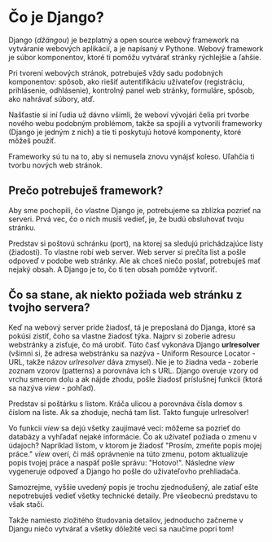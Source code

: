 # Čo je Django?

Django (*džängou*) je bezplatný a open source webový framework na vytváranie webových aplikácií, a je napísaný v Pythone. Webový framework je súbor komponentov, ktoré ti pomôžu vytvárať stránky rýchlejšie a ľahšie.

Pri tvorení webových stránok, potrebuješ vždy sadu podobných komponentov: spôsob, ako riešiť autentifikáciu užívateľov (registráciu, prihlásenie, odhlásenie), kontrolný panel web stránky, formuláre, spôsob, ako nahrávať súbory, atď.

Našťastie si iní ľudia už dávno všimli, že weboví vývojári čelia pri tvorbe nového webu podobným problémom, takže sa spojili a vytvorili frameworky (Django je jedným z nich) a tie ti poskytujú hotové komponenty, ktoré môžeš použiť.

Frameworky sú tu na to, aby si nemusela znovu vynájsť koleso. Uľahčia ti tvorbu nových web stránok.

## Prečo potrebuješ framework?

Aby sme pochopili, čo vlastne Django je, potrebujeme sa zblízka pozrieť na serveri. Prvá vec, čo o nich musíš vedieť, je, že budú obsluhovať tvoju stránku.

Predstav si poštovú schránku (port), na ktorej sa sledujú prichádzajúce listy (žiadosti). To vlastne robí web server. Web server si prečíta list a pošle odpoveď v podobe web stránky. Ale ak chceš niečo poslať, potrebuješ mať nejaký obsah. A Django je to, čo ti ten obsah pomôže vytvoriť.

## Čo sa stane, ak niekto požiada web stránku z tvojho servera?

Keď na webový server príde žiadosť, tá je preposlaná do Djanga, ktoré sa pokúsi zistiť, čoho sa vlastne žiadosť týka. Najprv si zoberie adresu webstránky a zisťuje, čo má urobiť. Túto časť vykonáva Django **urlresolver** (všimni si, že adresa webstránku sa nazýva - Uniform Resource Locator - URL, takže názov *urlresolver* dáva zmysel). Nie je to žiadna veda - zoberie zoznam vzorov (patterns) a porovnáva ich s URL. Django overuje vzory od vrchu smerom dolu a ak nájde zhodu, pošle žiadosť príslušnej funkcii (ktorá sa nazýva *view* - pohľad).

Predstav si poštárku s listom. Kráča ulicou a porovnáva čísla domov s číslom na liste. Ak sa zhoduje, nechá tam list. Takto funguje urlresolver!

Vo funkcii *view* sa dejú všetky zaujímavé veci: môžeme sa pozrieť do databázy a vyhľadať nejaké informácie. Čo ak užívateľ požiada o zmenu v údajoch? Napríklad listom, v ktorom je žiadosť "Prosím, zmeňte popis mojej práce." *view* overí, či máš oprávnenie na túto zmenu, potom aktualizuje popis tvojej práce a naspäť pošle správu: "Hotovo!". Následne *view* vygeneruje odpoveď a Django ho pošle do uživateľovho prehliadača.

Samozrejme, vyššie uvedený popis je trochu zjednodušený, ale zatiaľ ešte nepotrebuješ vedieť všetky technické detaily. Pre všeobecnú predstavu to však stačí.

Takže namiesto zložitého študovania detailov, jednoducho začneme v Djangu niečo vytvárať a všetky dôležité veci sa naučíme popri tom!